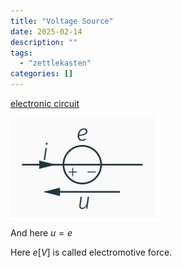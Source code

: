 ```yaml
---
title: "Voltage Source"
date: 2025-02-14
description: ""
tags: 
  - "zettlekasten"
categories: []
---
```


[electronic circuit](electronic%20circuit)

![Pasted image 20221026205842](attachments/Pasted%20image%2020221026205842.png)

And here $u=e$

Here $e[V]$ is called electromotive force.

